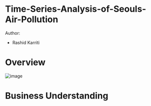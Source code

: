 # Time-Series-Analysis-of-Seouls-Air-Pollution
Author: 
- Rashid Karriti
# Overview
![image](https://user-images.githubusercontent.com/82670256/137975624-be1b7a89-2e73-427b-bd8d-ee8d0c84aa1f.jpeg)
# Business Understanding

